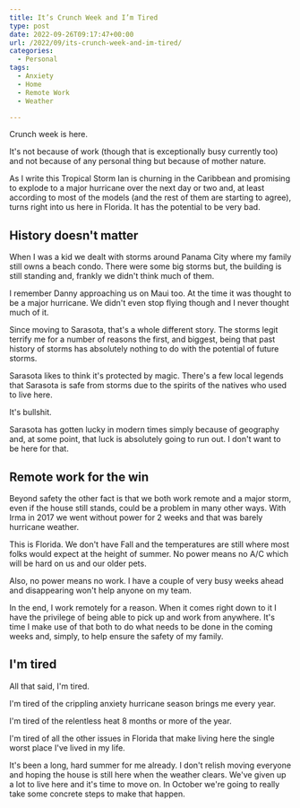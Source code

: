 ```yaml
---
title: It’s Crunch Week and I’m Tired
type: post
date: 2022-09-26T09:17:47+00:00
url: /2022/09/its-crunch-week-and-im-tired/
categories:
  - Personal
tags:
  - Anxiety
  - Home
  - Remote Work
  - Weather

---
```

Crunch week is here.

It's not because of work (though that is exceptionally busy currently too) and not because of any personal thing but because of mother nature.

As I write this Tropical Storm Ian is churning in the Caribbean and promising to explode to a major hurricane over the next day or two and, at least according to most of the models (and the rest of them are starting to agree), turns right into us here in Florida. It has the potential to be very bad.

## History doesn't matter

When I was a kid we dealt with storms around Panama City where my family still owns a beach condo. There were some big storms but, the building is still standing and, frankly we didn't think much of them.

I remember Danny approaching us on Maui too. At the time it was thought to be a major hurricane. We didn't even stop flying though and I never thought much of it.

Since moving to Sarasota, that's a whole different story. The storms legit terrify me for a number of reasons the first, and biggest, being that past history of storms has absolutely nothing to do with the potential of future storms.

Sarasota likes to think it's protected by magic. There's a few local legends that Sarasota is safe from storms due to the spirits of the natives who used to live here.

It's bullshit.

Sarasota has gotten lucky in modern times simply because of geography and, at some point, that luck is absolutely going to run out. I don't want to be here for that.

## Remote work for the win

Beyond safety the other fact is that we both work remote and a major storm, even if the house still stands, could be a problem in many other ways. With Irma in 2017 we went without power for 2 weeks and that was barely hurricane weather.

This is Florida. We don't have Fall and the temperatures are still where most folks would expect at the height of summer. No power means no A/C which will be hard on us and our older pets.

Also, no power means no work. I have a couple of very busy weeks ahead and disappearing won't help anyone on my team.

In the end, I work remotely for a reason. When it comes right down to it I have the privilege of being able to pick up and work from anywhere. It's time I make use of that both to do what needs to be done in the coming weeks and, simply, to help ensure the safety of my family.

## I'm tired

All that said, I'm tired.

I'm tired of the crippling anxiety hurricane season brings me every year.

I'm tired of the relentless heat 8 months or more of the year.

I'm tired of all the other issues in Florida that make living here the single worst place I've lived in my life.

It's been a long, hard summer for me already. I don't relish moving everyone and hoping the house is still here when the weather clears. We've given up a lot to live here and it's time to move on. In October we're going to really take some concrete steps to make that happen.